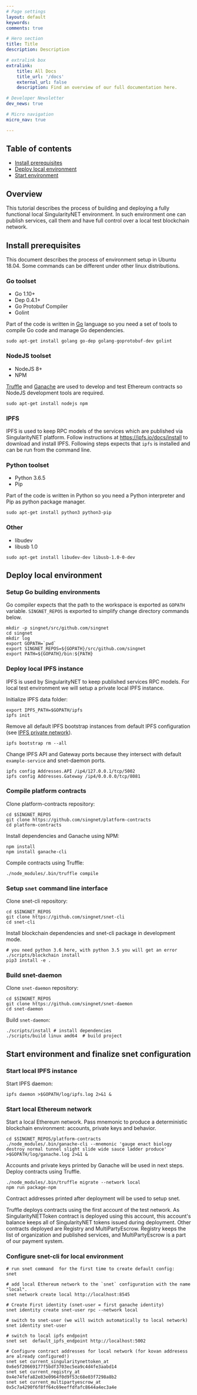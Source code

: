 ```yaml
---
# Page settings
layout: default
keywords:
comments: true

# Hero section
title: Title
description: Description

# extralink box
extralink:
    title: All Docs
    title_url: '/docs'
    external_url: false
    description: Find an overview of our full documentation here.

# Developer Newsletter
dev_news: true

# Micro navigation
micro_nav: true

---
```


## Table of contents

- [Install prerequisites](#install-prerequisites)
- [Deploy local environment](#deploy-local-environment)
- [Start environment](#start-environment-and-finalize-snet-configuration)

## Overview

This tutorial describes the process of building and deploying a fully functional local SingularityNET environment. In such environment one can publish services, call them and have full control over a local test blockchain network.

## Install prerequisites

This document describes the process of environment setup in Ubuntu 18.04. Some commands can be different under other linux distributions.

### Go toolset

- Go 1.10+
- Dep 0.4.1+
- Go Protobuf Compiler
- Golint

Part of the code is written in [Go](https://golang.org) language so you need a set of tools to compile Go code and manage Go dependencies.

```
sudo apt-get install golang go-dep golang-goprotobuf-dev golint
```

### NodeJS toolset

- NodeJS 8+
- NPM

[Truffle](https://truffleframework.com/truffle) and [Ganache](https://truffleframework.com/ganache) are used to develop and test Ethereum contracts so NodeJS development tools are required.

```
sudo apt-get install nodejs npm
```

### IPFS

IPFS is used to keep RPC models of the services which are published via SingularityNET platform. Follow instructions at https://ipfs.io/docs/install to download and install IPFS. Following steps expects that ```ipfs``` is installed and can be run from the command line.

### Python toolset

- Python 3.6.5
- Pip

Part of the code is written in Python so you need a Python interpreter and Pip as python package manager.

```
sudo apt-get install python3 python3-pip
```

### Other

- libudev
- libusb 1.0

```
sudo apt-get install libudev-dev libusb-1.0-0-dev
```

## Deploy local environment

### Setup Go building environments

Go compiler expects that the path to the workspace is exported as ```GOPATH``` variable. ```SINGNET_REPOS``` is exported to simplify change directory commands below.

```
mkdir -p singnet/src/github.com/singnet
cd singnet
mkdir log
export GOPATH=`pwd`
export SINGNET_REPOS=${GOPATH}/src/github.com/singnet
export PATH=${GOPATH}/bin:${PATH}
```

### Deploy local IPFS instance

IPFS is used by SingularityNET to keep published services RPC models. For local test environment we will setup a private local IPFS instance.

Initialize IPFS data folder:

```
export IPFS_PATH=$GOPATH/ipfs
ipfs init
```

Remove all default IPFS bootstrap instances from default IPFS configuration (see [IPFS private network](https://github.com/ipfs/go-ipfs/blob/master/docs/experimental-features.md#private-networks)).

```
ipfs bootstrap rm --all
```

Change IPFS API and Gateway ports because they intersect with default ```example-service``` and snet-daemon ports.

```
ipfs config Addresses.API /ip4/127.0.0.1/tcp/5002
ipfs config Addresses.Gateway /ip4/0.0.0.0/tcp/8081
```

### Compile platform contracts

Clone platform-contracts repository:

```
cd $SINGNET_REPOS
git clone https://github.com/singnet/platform-contracts
cd platform-contracts
```

Install dependencies and Ganache using NPM:

```
npm install
npm install ganache-cli
```

Compile contracts using Truffle:

```
./node_modules/.bin/truffle compile
```

### Setup ```snet``` command line interface

Clone snet-cli repository:

```
cd $SINGNET_REPOS
git clone https://github.com/singnet/snet-cli
cd snet-cli
```

Install blockchain dependencies and snet-cli package in development mode.

```
# you need python 3.6 here, with python 3.5 you will get an error
./scripts/blockchain install
pip3 install -e .
```

### Build snet-daemon

Clone ```snet-daemon``` repository:

```
cd $SINGNET_REPOS
git clone https://github.com/singnet/snet-daemon
cd snet-daemon
```

Build ```snet-daemon```:

```
./scripts/install # install dependencies
./scripts/build linux amd64  # build project
```

## Start environment and finalize snet configuration

### Start local IPFS instance

Start IPFS daemon:

```
ipfs daemon >$GOPATH/log/ipfs.log 2>&1 &
```

### Start local Ethereum network

Start a local Ethereum network. Pass mnemonic to produce a deterministic blockchain environment: accounts, private keys and behavior.

```
cd $SINGNET_REPOS/platform-contracts
./node_modules/.bin/ganache-cli --mnemonic 'gauge enact biology destroy normal tunnel slight slide wide sauce ladder produce' >$GOPATH/log/ganache.log 2>&1 &
```

Accounts and private keys printed by Ganache will be used in next steps.
Deploy contracts using Truffle.

```
./node_modules/.bin/truffle migrate --network local
npm run package-npm
```

Contract addresses printed after deployment will be used to setup snet.

Truffle deploys contracts using the first account of the test network. As SingularityNETToken contract is deployed using this account, this account's balance keeps all of SingularityNET tokens issued during deployment. Other contracts deployed are Registry and MultiPartyEscrow. Registry keeps the list of organization and published services, and MultiPartyEscrow is a part of our payment system.


### Configure snet-cli for local environment


```
# run snet command  for the first time to create default config:
snet

# add local Ethereum network to the `snet` configuration with the name "local".
snet network create local http://localhost:8545

# Create First identity (snet-user = first ganache identity)
snet identity create snet-user rpc --network local

# switch to snet-user (we will switch automatically to local network)
snet identity snet-user

# switch to local ipfs endpoint
snet set  default_ipfs_endpoint http://localhost:5002

# Configure contract addresses for local network (for kovan addresess are already configured!)
snet set current_singularitynettoken_at 0x6e5f20669177f5bdf3703ec5ea9c4d4fe3aabd14
snet set current_registry_at            0x4e74fefa82e83e0964f0d9f53c68e03f7298a8b2
snet set current_multipartyescrow_at    0x5c7a4290f6f8ff64c69eeffdfafc8644a4ec3a4e

```

